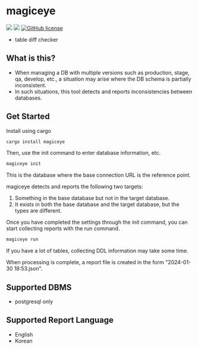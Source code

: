# magiceye

![](https://img.shields.io/badge/language-Rust-red) ![](https://img.shields.io/badge/version-0.1.0-brightgreen) [![GitHub license](https://img.shields.io/badge/license-MIT-blue.svg)](https://github.com/myyrakle/magiceye/blob/master/LICENSE)

- table diff checker

## What is this?

- When managing a DB with multiple versions such as production, stage, qa, develop, etc., a situation may arise where the DB schema is partially inconsistent.
- In such situations, this tool detects and reports inconsistencies between databases.

## Get Started

Install using cargo

```bash
cargo install magiceye
```

Then, use the init command to enter database information, etc.

```bash
magiceye init
```

This is the database where the base connection URL is the reference point.

magiceye detects and reports the following two targets:

1. Something in the base database but not in the target database.
2. It exists in both the base database and the target database, but the types are different.

Once you have completed the settings through the init command, you can start collecting reports with the run command.

```bash
magiceye run
```

If you have a lot of tables, collecting DDL information may take some time.

When processing is complete, a report file is created in the form "2024-01-30 18:53.json".

## Supported DBMS

- postgresql only

## Supported Report Language

- English
- Korean
